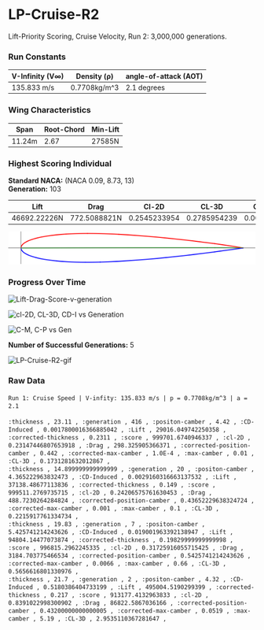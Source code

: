 # LP-Cruise-R2  
Lift-Priority Scoring, Cruise Velocity, Run 2: 3,000,000 generations.  
### Run Constants  
| V-Infinity (V∞) | Density (ρ) | angle-of-attack (AOT) |
|-----------------|-------------|----------------------|
| 135.833 m/s     | 0.7708kg/m^3| 2.1 degrees          |
### Wing Characteristics  
| Span   | Root-Chord | Min-Lift |
|--------|------------|----------|
| 11.24m | 2.67       | 27585N   |  
### Highest Scoring Individual  
**Standard NACA:** (NACA 0.09, 8.73, 13)  
**Generation:**  103  

| Lift         | Drag        | Cl-2D         |CL-3D       |CD-Induced    |Score|
|--------------|------------ |---------------|------------|--------------|-----|
| 46692.22226N | 772.5088821N| 0.2545233954  |0.2785954239|0.004609278141|999227.4911|  

![LP-Cruise-R2-103](LP-Cruise-R2-img/LP-C-Run2-Gen103.png)  

### Progress Over Time  

![Lift-Drag-Score-v-generation](https://docs.google.com/spreadsheets/d/e/2PACX-1vQKV1nUy34pAK1hBfeMi6O0fca8bsVAJj3MrwEwggENrnKN6_fPiUeUYXARFr-zEB7ZQo6unL05EYaf/pubchart?oid=683900936&format=image)

![cl-2D, CL-3D, CD-I vs Generation](https://docs.google.com/spreadsheets/d/e/2PACX-1vQKV1nUy34pAK1hBfeMi6O0fca8bsVAJj3MrwEwggENrnKN6_fPiUeUYXARFr-zEB7ZQo6unL05EYaf/pubchart?oid=851293089&format=image)

![C-M, C-P vs Gen](https://docs.google.com/spreadsheets/d/e/2PACX-1vQKV1nUy34pAK1hBfeMi6O0fca8bsVAJj3MrwEwggENrnKN6_fPiUeUYXARFr-zEB7ZQo6unL05EYaf/pubchart?oid=1458534284&format=image)

**Number of Successful Generations:** 5  

![LP-Cruise-R2-gif](https://media.giphy.com/media/3osBLoJ6Gzj0lMfIRi/giphy.gif)  

### Raw Data  
```CSV
Run 1: Cruise Speed | V-infity: 135.833 m/s | p = 0.7708kg/m^3 | a = 2.1

:thickness , 23.11 , :generation , 416 , :positon-camber , 4.42 , :CD-Induced , 0.0017800016366885042 , :Lift , 29016.049742250358 , :corrected-thickness , 0.2311 , :score , 999701.6740946337 , :cl-2D , 0.23147446807653918 , :Drag , 298.325905366371 , :corrected-position-camber , 0.442 , :corrected-max-camber , 1.0E-4 , :max-camber , 0.01 , :CL-3D , 0.1731281632012867 ,
:thickness , 14.899999999999999 , :generation , 20 , :positon-camber , 4.365222963832473 , :CD-Induced , 0.0029160316663137532 , :Lift , 37138.48677113836 , :corrected-thickness , 0.149 , :score , 999511.2769735715 , :cl-2D , 0.24206575761630453 , :Drag , 488.7230264284824 , :corrected-position-camber , 0.43652229638324724 , :corrected-max-camber , 0.001 , :max-camber , 0.1 , :CL-3D , 0.2215917761334734 ,
:thickness , 19.83 , :generation , 7 , :positon-camber , 5.425741214243626 , :CD-Induced , 0.019001963392138947 , :Lift , 94804.14477073874 , :corrected-thickness , 0.19829999999999998 , :score , 996815.2962245335 , :cl-2D , 0.31725916055715425 , :Drag , 3184.703775466534 , :corrected-position-camber , 0.5425741214243626 , :corrected-max-camber , 0.0066 , :max-camber , 0.66 , :CL-3D , 0.5656616801330976 ,
:thickness , 21.7 , :generation , 2 , :positon-camber , 4.32 , :CD-Induced , 0.5180386404733199 , :Lift , 495004.5190299399 , :corrected-thickness , 0.217 , :score , 913177.4132963833 , :cl-2D , 0.8391022998300902 , :Drag , 86822.5867036166 , :corrected-position-camber , 0.43200000000000005 , :corrected-max-camber , 0.0519 , :max-camber , 5.19 , :CL-3D , 2.9535110367281647 , 
```
